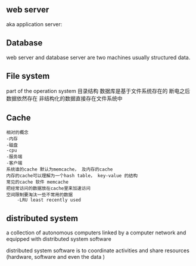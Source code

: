 ## web server



aka application server:



## Database


web server and database server are two machines usually
structured data.

## File system
part of the operation system
目录结构
数据库是基于文件系统存在的
断电之后数据依然存在
非结构化的数据直接存在文件系统中

## Cache

    相对的概念
    -内存
    -磁盘
    -cpu
    -服务端
    -客户端
    系统谁的cache 默认为memcache， 及内存的cache 
    内存的cache可以理解为一个hash table， key-value 的结构
    常见的cache 软件 memcache
    把经常访问的数据放在cache里来加速访问
    空间限制要淘汰一些不常用的数据
        -LRU least recently used   
 
 
 
 ## distributed system
 a collection of autonomous computers linked by a computer network and equipped with  distributed system software
 
 distributed system software is to coordinate activities and share resources (hardware, software and even the data ) 
 
 
    